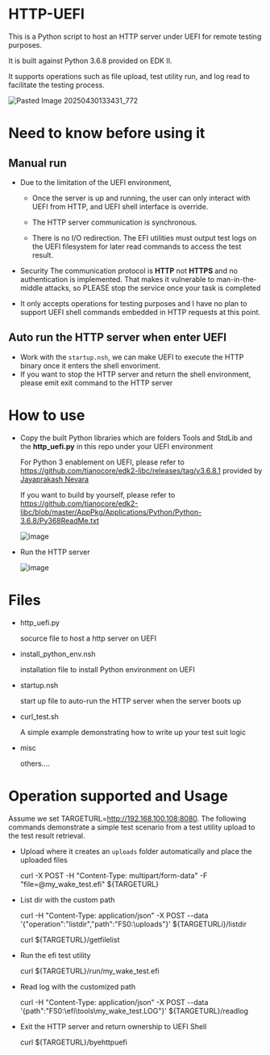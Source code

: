 # HTTP-UEFI
This is a Python script to host an HTTP server under UEFI for remote testing purposes.

It is built against Python 3.6.8 provided on EDK II.

It supports operations such as file upload, test utility run, and log read to facilitate the testing process.

![Pasted Image 20250430133431_772](https://github.com/user-attachments/assets/58de799a-e0aa-4f22-a917-d70ed9d609fc)


# Need to know before using it
## Manual run
* Due to the limitation of the UEFI environment,
  
  * Once the server is up and running, the user can only interact with UEFI from HTTP, and UEFI shell interface is override.
  
  * The HTTP server communication is synchronous.

  * There is no I/O redirection. The EFI utilities must output test logs on the UEFI filesystem for later read commands to access the test result.

* Security
  The communication protocol is **HTTP** not **HTTPS** and no authentication is implemented. That makes it vulnerable to man-in-the-middle attacks,
  so PLEASE stop the service once your task is completed
    
* It only accepts operations for testing purposes and I have no plan to support UEFI shell commands embedded in HTTP requests at this point.
  
## Auto run the HTTP server when enter UEFI
* Work with the `startup.nsh`, we can make UEFI to execute the HTTP binary once it enters the shell envoriment.
* If you want to stop the HTTP server and return the shell environment, please emit exit command to the HTTP server

# How to use
* Copy the built Python libraries which are folders Tools and StdLib and the **http_uefi.py** in this repo  under your UEFI environment
  
  For Python 3 enablement on UEFI, please refer to https://github.com/tianocore/edk2-libc/releases/tag/v3.6.8.1 provided by [Jayaprakash Nevara](https://github.com/jpshivakavi)

  If you want to build by yourself, please refer to https://github.com/tianocore/edk2-libc/blob/master/AppPkg/Applications/Python/Python-3.6.8/Py368ReadMe.txt
  
  ![image](https://github.com/user-attachments/assets/fc159642-bf84-459d-9dc5-f14ddd33a695)

* Run the HTTP server
  
  ![image](https://github.com/user-attachments/assets/7804dceb-4bbc-45eb-bb9f-10cc0191c11f)

# Files 
* http_uefi.py  
  
  socurce file to host a http server on UEFI
  
* install_python_env.nsh  
  
  installation file to install Python environment on UEFI

* startup.nsh

  start up file to auto-run the HTTP server when the server boots up 

* curl_test.sh
  
  A simple example demonstrating how to write up your test suit logic 

* misc  

  others....

# Operation supported and Usage
Assume we set TARGETURL=http://192.168.100.108:8080. The following commands demonstrate a simple test scenario from a test utility upload to the test result retrieval. 
    
* Upload where it creates an `uploads` folder automatically and place the uploaded files

  curl -X POST -H "Content-Type: multipart/form-data" -F "file=@my_wake_test.efi" ${TARGETURL}

* List dir with the custom path 

  curl -H "Content-Type: application/json" -X POST --data '{"operation":"listdir","path":"FS0:\\uploads"}' ${TARGETURLi}/listdir

  curl ${TARGETURL}/getfilelist
    
* Run the efi test utility

  curl ${TARGETURL}/run/my_wake_test.efi

* Read log with the customized path

  curl -H "Content-Type: application/json" -X POST --data '{path":"FS0:\\efi\\tools\\my_wake_test.LOG"}' ${TARGETURL}/readlog
    
* Exit the HTTP server and return ownership to UEFI Shell 

  curl ${TARGETURL}/byehttpuefi

